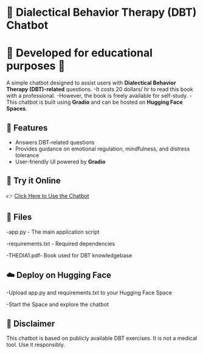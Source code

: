 # 🧘 Dialectical Behavior Therapy (DBT) Chatbot 
# 🔹 Developed for educational purposes 🎯

A simple chatbot designed to assist users with **Dialectical Behavior Therapy (DBT)-related** questions.
-It costs 20 dollars/ hr to read this book with a professional.
-However, the book is freely available for self-study.
-This chatbot is built using **Gradio** and can be hosted on **Hugging Face Spaces**.

## 🚀 Features  
- Answers DBT-related questions  
- Provides guidance on emotional regulation, mindfulness, and distress tolerance  
- User-friendly UI powered by **Gradio**  

## 🔗 Try it Online  
👉 [Click Here to Use the Chatbot](https://huggingface.co/spaces/Rahatara/RAGBOT) 

## 📂 Files
-app.py - The main application script

-requirements.txt - Required dependencies

-THEDIA1.pdf- Book used for DBT knowledgebase

## ☁️ Deploy on Hugging Face
-Upload app.py and requirements.txt to your Hugging Face Space

-Start the Space and explore the chatbot

## 📜 Disclaimer
This chatbot is based on publicly available DBT exercises. It is not a medical tool. Use it responsibly.





